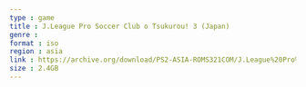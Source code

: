 ```yaml
---
type : game
title : J.League Pro Soccer Club o Tsukurou! 3 (Japan)
genre : 
format : iso
region : asia
link : https://archive.org/download/PS2-ASIA-ROMS321COM/J.League%20Pro%20Soccer%20Club%20o%20Tsukurou%21%203%20%28Japan%29.7z
size : 2.4GB
---
```


